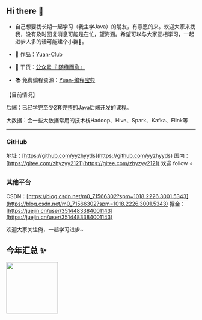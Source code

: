 ## Hi there 👋
- 自己想要找长期一起学习（我主学Java）的朋友，有意愿的来。欢迎大家来找我，没有及时回复消息可能是在忙，望海涵。希望可以与大家互相学习，一起进步人多的话可能建个小群🥰。

- 🏡 作品：<a href="https://yuan-club.inscode.cc/" target="_blank">Yuan-Club</a>
- 🌱 干货：<a href="https://s11.ax1x.com/2024/02/27/pFdNRKI.jpg" target="_blank">公众号『 随缘而愈』</a>
- 📚 免费编程资源：<a href="https://yuan-doc-master.inscode.cc/" target="_blank">Yuan-编程宝典</a> 

【目前情况】

后端：已经学完至少2套完整的Java后端开发的课程。

大数据：会一些大数据常用的技术栈Hadoop、Hive、Spark、Kafka、Flink等

------------------------------------------------------------------------------------------------------------

### GitHub

地址：[https://github.com/yyzhyyds](https://github.com/yyzhyyds)
国内：[https://gitee.com/zhyzyy2121](https://gitee.com/zhyzyy2121)
欢迎 follow ⭐️

### 其他平台

CSDN：[https://blog.csdn.net/m0_71566302?spm=1018.2226.3001.5343](https://blog.csdn.net/m0_71566302?spm=1018.2226.3001.5343)
掘金：[https://juejin.cn/user/3514483384001143](https://juejin.cn/user/3514483384001143)

欢迎大家关注俺，一起学习进步~

## 今年汇总 ✨
<img align="" height="137px" src="https://github-readme-stats.vercel.app/api/top-langs/?username=yyzhyds&hide_title=true&hide_border=true&layout=compact&bg_color=0,73FA79,73FDFF,D783FF&theme=graywhite&locale=cn" />
